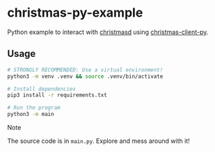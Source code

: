 # christmas-py-example

Python example to interact with
[christmasd](https://github.com/acmCSUFDev/christmasd) using
[christmas-client-py](https://github.com/acmCSUFDev/christmas-client-py).

## Usage

```sh
# STRONGLY RECOMMENDED: Use a virtual environment!
python3 -m venv .venv && source .venv/bin/activate

# Install dependencies
pip3 install -r requirements.txt

# Run the program
python3 -m main
```

> [!NOTE]
> The source code is in `main.py`. Explore and mess around with it!
